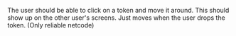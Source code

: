 The user should be able to click on a token and move it around. 
This should show up on the other user's screens.
Just moves when the user drops the token.
(Only reliable netcode)